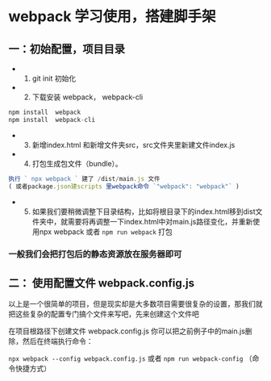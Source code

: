 # webpack 学习使用，搭建脚手架

## 一：初始配置，项目目录

- 1. git init 初始化
- 2. 下载安装 webpack， webpack-cli

```js
npm install  webpack
npm install  webpack-cli
```

- 3. 新增index.html 和新增文件夹src，src文件夹里新建文件index.js
- 4. 打包生成包文件（bundle）。  

```js
执行 ` npx webpack ` 建了 /dist/main.js 文件  
( 或者package.json建scripts 里webpack命令 `"webpack": "webpack"` )
```

- 5. 如果我们要稍微调整下目录结构，比如将根目录下的index.html移到dist文件夹中，就需要将再调整一下index.html中对main.js路径变化，并重新使用npx webpack 或者 `npm run webpack` 打包

### 一般我们会把打包后的静态资源放在服务器即可

## 二：  **使用配置文件 webpack.config.js**
以上是一个很简单的项目，但是现实却是大多数项目需要很复杂的设置，那我们就把这些复杂的配置专门搞个文件来写吧，先来创建这个文件吧

在项目根路径下创建文件 webpack.config.js
你可以把之前例子中的main.js删除，然后在终端执行命令：

`npx webpack --config webpack.config.js` 或者 `npm run webpack-config` （命令快捷方式）





